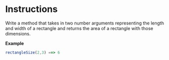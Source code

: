 # Instructions

Write a method that takes in two number arguments representing the length and width of a rectangle and returns the area of a rectangle with those dimensions.


**Example**

```js
rectangleSize(2,3) ==> 6
```